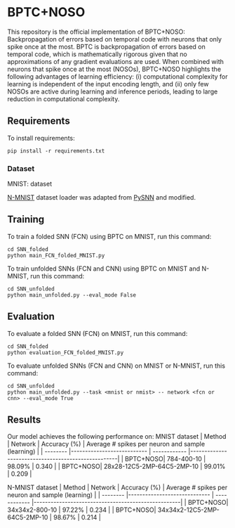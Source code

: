 # BPTC+NOSO
This repository is the official implementation of BPTC+NOSO: Backpropagation of errors based on temporal code with neurons that only spike once at the most.
BPTC is backpropagation of errors based on temporal code, which is mathematically rigorous given that no approximations of any gradient evaluations are used. When combined with neurons that spike once at the most (NOSOs), BPTC+NOSO highlights the following advantages of learning efficiency: (i) computational complexity for learning is independent of the input encoding length, and (ii) only few NOSOs are active during learning and inference periods, leading to large reduction in computational complexity. 

## Requirements
To install requirements:

```setup
pip install -r requirements.txt
```

### Dataset
MNIST: dataset

[N-MNIST](https://www.garrickorchard.com/datasets/n-mnist) dataset loader was adapted from [PySNN](https://github.com/BasBuller/PySNN) and modified.

## Training
To train a folded SNN (FCN) using BPTC on MNIST, run this command:
```train
cd SNN_folded
python main_FCN_folded_MNIST.py
```

To train unfolded SNNs (FCN and CNN) using BPTC on MNIST and N-MNIST, run this command:
```train
cd SNN_unfolded
python main_unfolded.py --eval_mode False
```

## Evaluation
To evaluate a folded SNN (FCN) on MNIST, run this command:
```evaluation
cd SNN_folded
python evaluation_FCN_folded_MNIST.py
```

To evaluate unfolded SNNs (FCN and CNN) on MNIST or N-MNIST, run this command:
```evaluation
cd SNN_unfolded
python main_unfolded.py --task <mnist or nmist> -- network <fcn or cnn> --eval_mode True
```

## Results
Our model achieves the following performance on: 
MNIST dataset
| Method   | Network                    | Accuracy (%) | Average # spikes per neuron and sample (learning)  |
| -------- |--------------------------- | ------------ |----------------------------------------------------|
| BPTC+NOSO| 784-400-10                 | 98.09%       |  0.340                                             |
| BPTC+NOSO| 28x28-12C5-2MP-64C5-2MP-10 | 99.01%       |  0.209                                             |

N-MNIST dataset
| Method   | Network                      | Accuracy (%) | Average # spikes per neuron and sample (learning)  |
| -------- |----------------------------- | ------------ |----------------------------------------------------|
| BPTC+NOSO| 34x34x2-800-10               | 97.22%       |  0.234                                             |
| BPTC+NOSO| 34x34x2-12C5-2MP-64C5-2MP-10 | 98.67%       |  0.214                                             |
